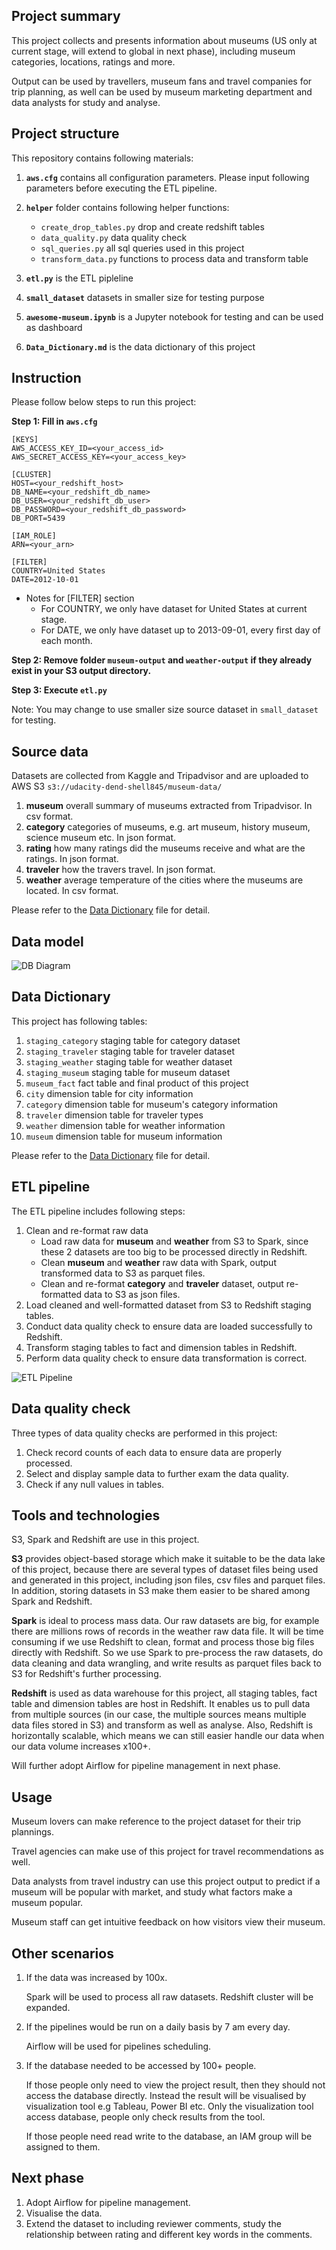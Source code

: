 ## Project summary
This project collects and presents information about museums (US only at current stage, will extend to global in next phase), including museum categories, locations, ratings and more. 

Output can be used by travellers, museum fans and travel companies for trip planning, as well can be used by museum marketing department and data analysts for study and analyse.

## Project structure
This repository contains following materials:

1. **`aws.cfg`** contains all configuration parameters. Please input following parameters before executing the ETL pipeline.

2. **`helper`** folder contains following helper functions:

	- `create_drop_tables.py` drop and create redshift tables
	- `data_quality.py` data quality check
	- `sql_queries.py` all sql queries used in this project
	- `transform_data.py` functions to process data and transform table
	
    
3. **`etl.py`** is the ETL pipleline

4. **`small_dataset`** datasets in smaller size for testing purpose

5. **`awesome-museum.ipynb`** is a Jupyter notebook for testing and can be used as dashboard

6. **`Data_Dictionary.md`** is the data dictionary of this project


## Instruction
Please follow below steps to run this project:

**Step 1: Fill in `aws.cfg`**
	
	
	[KEYS]
	AWS_ACCESS_KEY_ID=<your_access_id>
	AWS_SECRET_ACCESS_KEY=<your_access_key>
	
	[CLUSTER]
	HOST=<your_redshift_host>
	DB_NAME=<your_redshift_db_name>
	DB_USER=<your_redshift_db_user>
	DB_PASSWORD=<your_redshift_db_password>
	DB_PORT=5439
	
	[IAM_ROLE]
	ARN=<your_arn>
	
	[FILTER]
	COUNTRY=United States
	DATE=2012-10-01
	

- Notes for [FILTER] section
	- For COUNTRY, we only have dataset for United States at current stage. 
	- For DATE, we only have dataset up to 2013-09-01, every first day of each month.

**Step 2: Remove folder `museum-output` and `weather-output` if they already exist in your S3 output directory.**

**Step 3: Execute `etl.py`**

Note: You may change to use smaller size source dataset in `small_dataset` for testing.

## Source data
Datasets are collected from Kaggle and Tripadvisor and are uploaded to AWS S3 `s3://udacity-dend-shell845/museum-data/`

1. **museum** overall summary of museums extracted from Tripadvisor. In csv format.   
2. **category** categories of museums, e.g. art museum, history museum, science museum etc. In json format.
3. **rating** how many ratings did the museums receive and what are the ratings. In json format.
4. **traveler** how the travers travel. In json format.
5. **weather** average temperature of the cities where the museums are located. In csv format.

Please refer to the [Data Dictionary](Data_Dictionary.md) file for detail.

## Data model

![DB Diagram](DB-diagram.png)

## Data Dictionary

This project has following tables:

1. `staging_category` staging table for category dataset
2. `staging_traveler` staging table for traveler dataset
3. `staging_weather` staging table for weather dataset
4. `staging_museum` staging table for museum dataset
5. `museum_fact` fact table and final product of this project
6. `city` dimension table for city information
7. `category` dimension table for museum's category information
8. `traveler` dimension table for traveler types
9. `weather` dimension table for weather information
10. `museum` dimension table for museum information

Please refer to the [Data Dictionary](Data_Dictionary.md) file for detail.


## ETL pipeline
The ETL pipeline includes following steps:

1. Clean and re-format raw data
	- Load raw data for **museum** and **weather** from S3 to Spark, since these 2 datasets are too big to be processed directly in Redshift.
	- Clean **museum** and **weather** raw data with Spark, output transformed data to S3 as parquet files.
	- Clean and re-format **category** and **traveler** dataset, output re-formatted data to S3 as json files.
2. Load cleaned and well-formatted dataset from S3 to Redshift staging tables.
3. Conduct data quality check to ensure data are loaded successfully to Redshift.
4. Transform staging tables to fact and dimension tables in Redshift.
5. Perform data quality check to ensure data transformation is correct.

![ETL Pipeline](elt-diagram.png)

## Data quality check
Three types of data quality checks are performed in this project:
1. Check record counts of each data to ensure data are properly processed.
2. Select and display sample data to further exam the data quality.
3. Check if any null values in tables.

## Tools and technologies
S3, Spark and Redshift are use in this project.

**S3** provides object-based storage which make it suitable to be the data lake of this project, because there are several types of dataset files being used and generated in this project, including json files, csv files and parquet files. In addition, storing datasets in S3 make them easier to be shared among Spark and Redshift.

**Spark** is ideal to process mass data. Our raw datasets are big, for example there are millions rows of records in the weather raw data file. It will be time consuming if we use Redshift to clean, format and process those big files directly with Redshift. So we use Spark to pre-process the raw datasets, do data cleaning and data wrangling, and write results as parquet files back to S3 for Redshift's further processing.

**Redshift** is used as data warehouse for this project, all staging tables, fact table and dimension tables are host in Redshift. It enables us to pull data from multiple sources (in our case, the multiple sources means multiple data files stored in S3) and transform as well as analyse. Also, Redshift is horizontally scalable, which means we can still easier handle our data when our data volume increases x100+.

Will further adopt Airflow for pipeline management in next phase.

## Usage
Museum lovers can make reference to the project dataset for their trip plannings.

Travel agencies can make use of this project for travel recommendations as well.

Data analysts from travel industry can use this project output to predict if a museum will be popular with market, and study what factors make a museum popular.

Museum staff can get intuitive feedback on how visitors view their museum.


## Other scenarios
1. If the data was increased by 100x.

	Spark will be used to process all raw datasets. Redshift cluster will be expanded.


2. If the pipelines would be run on a daily basis by 7 am every day.

	Airflow will be used for pipelines scheduling.


3. If the database needed to be accessed by 100+ people.

	If those people only need to view the project result, then they should not access the database directly. Instead the result will be visualised by visualization tool e.g Tableau, Power BI etc. Only the visualization tool access database, people only check results from the tool.
	
	If those people need read write to the database, an IAM group will be assigned to them.


## Next phase
1. Adopt Airflow for pipeline management.
2. Visualise the data.
2. Extend the dataset to including reviewer comments, study the relationship between rating and different key words in the comments.

 